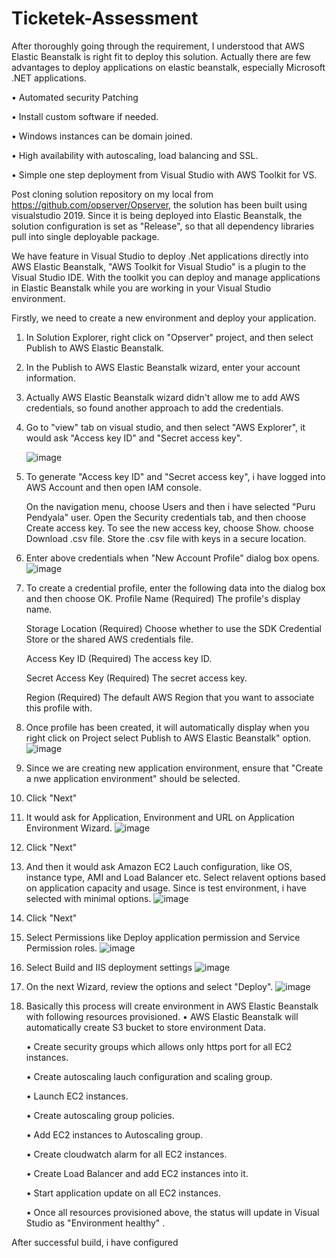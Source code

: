 # Ticketek-Assessment

After thoroughly going through the requirement, I understood that AWS Elastic Beanstalk is right fit to deploy this solution.
Actually there are few advantages to deploy applications on elastic beanstalk, especially Microsoft .NET applications.

•	Automated security Patching

•	Install custom software if needed.

•	Windows instances can be domain joined.

•	High availability with autoscaling, load balancing and SSL.

•	Simple one step deployment from Visual Studio with AWS Toolkit for VS.


Post cloning solution repository on my local from https://github.com/opserver/Opserver, the solution has been built using visualstudio 2019. Since it is being deployed into Elastic Beanstalk, the solution configuration is set as "Release", so that all dependency libraries pull into single deployable package.

We have feature in Visual Studio to deploy .Net applications directly into AWS Elastic Beanstalk, "AWS Toolkit for Visual Studio" is a plugin to the Visual Studio IDE. With the toolkit you can deploy and manage applications in Elastic Beanstalk while you are working in your Visual Studio environment.

Firstly, we need to create a new environment and deploy your application.

1. In Solution Explorer, right click on "Opserver" project, and then select Publish to AWS Elastic Beanstalk.
2. In the Publish to AWS Elastic Beanstalk wizard, enter your account information.
3. Actually AWS Elastic Beanstalk wizard didn't allow me to add AWS credentials, so found another approach to add the credentials.
4. Go to "view" tab on visual studio, and then select "AWS Explorer", it would ask "Access key ID" and "Secret access key".
    
    ![image](https://user-images.githubusercontent.com/53302261/125888117-8216a213-e943-49ac-a01f-4a0b1bd57c3b.png)

5. To generate "Access key ID" and "Secret access key", i have logged into AWS Account and then open IAM console.
    
    On the navigation menu, choose Users and then i have selected "Puru Pendyala" user.
    Open the Security credentials tab, and then choose Create access key.
    To see the new access key, choose Show.
    choose Download .csv file. Store the .csv file with keys in a secure location.
    
6. Enter above credentials when "New Account Profile" dialog box opens.
    ![image](https://user-images.githubusercontent.com/53302261/125888184-0d4bbd2d-862a-4495-8846-46ff93a7657f.png)
   
7. To create a credential profile, enter the following data into the dialog box and then choose OK.
    Profile Name
        (Required) The profile's display name.

    Storage Location
        (Required) Choose whether to use the SDK Credential Store or the shared AWS credentials file.

    Access Key ID
        (Required) The access key ID.

    Secret Access Key
        (Required) The secret access key.

    Region
        (Required) The default AWS Region that you want to associate this profile with.
        

8. Once profile has been created, it will automatically display when you right click on Project select Publish to AWS Elastic Beanstalk" option.
    ![image](https://user-images.githubusercontent.com/53302261/125889061-4b12e1c2-a9cb-4b7d-962d-de2900b83ecf.png)

9. Since we are creating new application environment, ensure that "Create a nwe application environment" should be selected.
10. Click "Next"
11. It would ask for Application, Environment and URL on Application Environment Wizard.
    ![image](https://user-images.githubusercontent.com/53302261/125889358-01f311ec-ca84-40fc-ae14-70301691557b.png)
12. Click "Next"
13. And then it would ask Amazon EC2 Lauch configuration, like OS, instance type, AMI and Load Balancer etc. Select relavent options based on application capacity and usage.  Since is test environment, i have selected with minimal options.
    ![image](https://user-images.githubusercontent.com/53302261/125889948-98dc2566-f7d6-4013-87cc-f4319f931cf7.png)
14. Click "Next"
15. Select Permissions like Deploy application permission and Service Permission roles.
    ![image](https://user-images.githubusercontent.com/53302261/125891234-4f130aba-d59c-4b7d-8eee-464c1946eea9.png)

16. Select Build and IIS deployment settings
    ![image](https://user-images.githubusercontent.com/53302261/125891355-7c233a5a-28c9-4932-9d34-082b1606cc77.png)

17. On the next Wizard, review the options and select "Deploy".
    ![image](https://user-images.githubusercontent.com/53302261/125891429-0ad61a42-b267-4a0a-9718-824ea18e3da6.png)

18. Basically this process will create environment in AWS Elastic Beanstalk with following resources provisioned.
     •	AWS Elastic Beanstalk will automatically create S3 bucket to store environment Data. 
     
     •	Create security groups which allows only https port for all EC2 instances.
     
     •	Create autoscaling lauch configuration and scaling group.
     
     •	Launch EC2 instances.
     
     •	Create autoscaling group policies.
     
     •	Add EC2 instances to Autoscaling group.
     
     •	Create cloudwatch alarm for all EC2 instances.
     
     •	Create Load Balancer and add EC2 instances into it.
     
     •	Start application update on all EC2 instances.
     
     •	Once all resources provisioned above, the status will update in Visual Studio as "Environment healthy" .



After successful build, i have configured 
